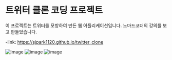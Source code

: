 # 트위터 클론 코딩 프로젝트

이 프로젝트는 트위터를 모방하여 만든 웹 어플리케이션입니다.
노마드코더의 강의를 보고 만들었습니다.

-link: https://sjpark1120.github.io/twitter_clone

![image](https://github.com/sjpark1120/twitter_clone/assets/69676617/43421bd4-dc81-4fbe-bc16-ec321a9c7ceb)
![image](https://github.com/sjpark1120/twitter_clone/assets/69676617/68ca4100-f5c0-4e3c-8a8a-852af55d2e7a)
![image](https://github.com/sjpark1120/twitter_clone/assets/69676617/8264a395-6ee5-41dd-b242-99c0feed558d)



